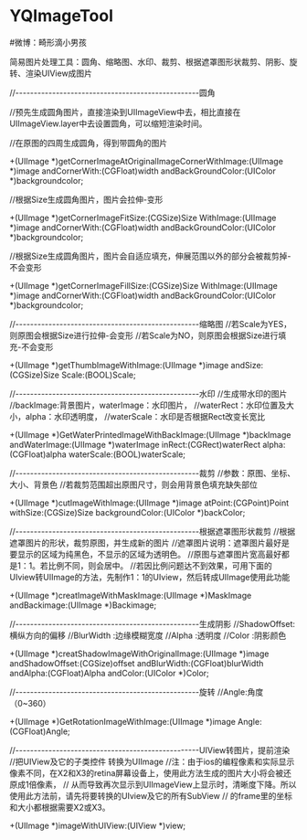# YQImageTool
#微博：畸形滴小男孩

简易图片处理工具：圆角、缩略图、水印、裁剪、根据遮罩图形状裁剪、阴影、旋转、渲染UIView成图片





//--------------------------------------------------圆角

//预先生成圆角图片，直接渲染到UIImageView中去，相比直接在UIImageView.layer中去设置圆角，可以缩短渲染时间。

//在原图的四周生成圆角，得到带圆角的图片

+(UIImage *)getCornerImageAtOriginalImageCornerWithImage:(UIImage *)image
                                           andCornerWith:(CGFloat)width
                                      andBackGroundColor:(UIColor *)backgroundcolor;



//根据Size生成圆角图片，图片会拉伸-变形

+(UIImage *)getCornerImageFitSize:(CGSize)Size
                       WithImage:(UIImage *)image
                   andCornerWith:(CGFloat)width
              andBackGroundColor:(UIColor *)backgroundcolor;


//根据Size生成圆角图片，图片会自适应填充，伸展范围以外的部分会被裁剪掉-不会变形

+(UIImage *)getCornerImageFillSize:(CGSize)Size
                        WithImage:(UIImage *)image
                    andCornerWith:(CGFloat)width
               andBackGroundColor:(UIColor *)backgroundcolor;
               

//--------------------------------------------------缩略图
//若Scale为YES，则原图会根据Size进行拉伸-会变形
//若Scale为NO，则原图会根据Size进行填充-不会变形

+(UIImage *)getThumbImageWithImage:(UIImage *)image
                           andSize:(CGSize)Size
                             Scale:(BOOL)Scale;

//--------------------------------------------------水印
//生成带水印的图片
//backImage:背景图片，waterImage：水印图片，
//waterRect：水印位置及大小，alpha：水印透明度，
//waterScale：水印是否根据Rect改变长宽比

+(UIImage *)GetWaterPrintedImageWithBackImage:(UIImage *)backImage
                                andWaterImage:(UIImage *)waterImage
                                       inRect:(CGRect)waterRect
                                        alpha:(CGFloat)alpha
                                   waterScale:(BOOL)waterScale;

//--------------------------------------------------裁剪
//参数：原图、坐标、大小、背景色
//若裁剪范围超出原图尺寸，则会用背景色填充缺失部位

+(UIImage *)cutImageWithImage:(UIImage *)image
                      atPoint:(CGPoint)Point
                     withSize:(CGSize)Size
              backgroundColor:(UIColor *)backColor;

//--------------------------------------------------根据遮罩图形状裁剪
//根据遮罩图片的形状，裁剪原图，并生成新的图片
//遮罩图片说明：遮罩图片最好是要显示的区域为纯黑色，不显示的区域为透明色。
//原图与遮罩图片宽高最好都是1：1。若比例不同，则会居中。
//若因比例问题达不到效果，可用下面的UIview转UIImage的方法，先制作1：1的UIview，然后转成UIImage使用此功能

+(UIImage *)creatImageWithMaskImage:(UIImage *)MaskImage
                       andBackimage:(UIImage *)Backimage;

//--------------------------------------------------生成阴影
//ShadowOffset:横纵方向的偏移
//BlurWidth   :边缘模糊宽度
//Alpha       :透明度
//Color       :阴影颜色

+(UIImage *)creatShadowImageWithOriginalImage:(UIImage *)image
                              andShadowOffset:(CGSize)offset
                                 andBlurWidth:(CGFloat)blurWidth
                                     andAlpha:(CGFloat)Alpha
                                     andColor:(UIColor *)Color;

//--------------------------------------------------旋转
//Angle:角度（0~360）

+(UIImage  *)GetRotationImageWithImage:(UIImage *)image
                                 Angle:(CGFloat)Angle;

//--------------------------------------------------UIView转图片，提前渲染
//把UIView及它的子类控件 转换为UIImage
//注：由于ios的编程像素和实际显示像素不同，在X2和X3的retina屏幕设备上，使用此方法生成的图片大小将会被还原成1倍像素，
//   从而导致再次显示到UIImageView上显示时，清晰度下降。所以使用此方法前，请先将要转换的UIview及它的所有SubView
//   的frame里的坐标和大小都根据需要X2或X3。

+(UIImage *)imageWithUIView:(UIView *)view;
